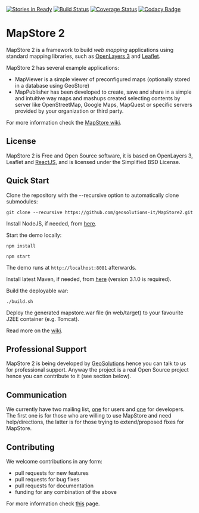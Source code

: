 [![Stories in Ready](https://badge.waffle.io/geosolutions-it/MapStore2.png?label=ready&title=Ready)](https://waffle.io/geosolutions-it/MapStore2)
[![Build Status](https://travis-ci.org/geosolutions-it/MapStore2.svg?branch=master)](https://travis-ci.org/geosolutions-it/MapStore2)
[![Coverage Status](https://coveralls.io/repos/geosolutions-it/MapStore2/badge.svg?branch=master&service=github)](https://coveralls.io/github/geosolutions-it/MapStore2?branch=master)
[![Codacy Badge](https://www.codacy.com/project/badge/1648d484427346e2877006dc287379b6)](https://www.codacy.com/app/simone-giannecchini/MapStore2)

MapStore 2
==========
MapStore 2 is a framework to build *web mapping* applications using standard mapping libraries, such as [OpenLayers 3](http://openlayers.org/) and [Leaflet](http://leafletjs.com/).

MapStore 2 has several example applications: 
 * MapViewer is a simple viewer of preconfigured maps (optionally stored in a database using GeoStore)
 * MapPublisher has been developed to create, save and share in a simple and intuitive way maps and mashups created selecting contents by server like OpenStreetMap, Google Maps, MapQuest or specific servers provided by your organization or third party. 
 
For more information check the [MapStore wiki](https://github.com/geosolutions-it/MapStore2/wiki).

License
------------
MapStore 2 is Free and Open Source software, it is based on OpenLayers 3, Leaflet and [ReactJS](https://facebook.github.io/react/), and is licensed under the Simplified BSD License.

Quick Start
------------

Clone the repository with the --recursive option to automatically clone submodules:

`git clone --recursive https://github.com/geosolutions-it/MapStore2.git`

Install NodeJS, if needed, from [here](https://nodejs.org/).

Start the demo locally:

`npm install`

`npm start`

The demo runs at `http://localhost:8081` afterwards.

Install latest Maven, if needed, from [here](https://maven.apache.org/download.cgi) (version 3.1.0 is required).

Build the deployable war:

`./build.sh`

Deploy the generated mapstore.war file (in web/target) to your favourite J2EE container (e.g. Tomcat).

Read more on the [wiki](https://github.com/geosolutions-it/MapStore2/wiki).

Professional Support
---------------------
MapStore 2 is being developed by [GeoSolutions](http://www.geo-solutions.it/) hence you can talk to us for professional support. Anyway the project is a real Open Source project hence you can contribute to it (see section below).

Communication
---------------------
We currently have two mailing list, [one](https://groups.google.com/d/forum/mapstore-users) for users and [one](https://groups.google.com/d/forum/mapstore-developers) for developers. The first one is for those who are willing to use MapStore and need help/directions, the latter is for those trying to extend/proposed fixes for MapStore.


Contributing
---------------------
We welcome contributions in any form:

* pull requests for new features
* pull requests for bug fixes
* pull requests for documentation
* funding for any combination of the above

For more information check [this](https://github.com/geosolutions-it/MapStore2/blob/master/CONTRIBUTING.md) page.
